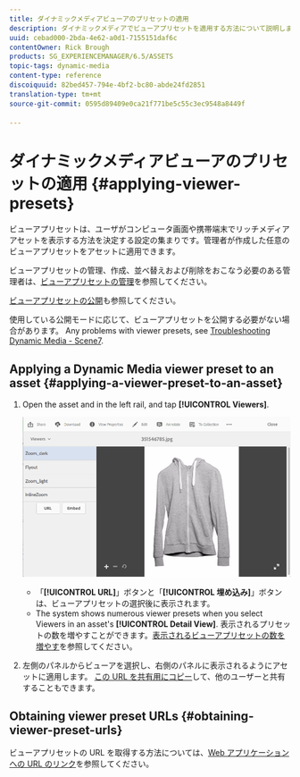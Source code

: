 ```yaml
---
title: ダイナミックメディアビューアのプリセットの適用
description: ダイナミックメディアでビューアプリセットを適用する方法について説明します。
uuid: cebad000-2bda-4e62-a0d1-7155151daf6c
contentOwner: Rick Brough
products: SG_EXPERIENCEMANAGER/6.5/ASSETS
topic-tags: dynamic-media
content-type: reference
discoiquuid: 82bed457-794e-4bf2-bc80-abde24fd2851
translation-type: tm+mt
source-git-commit: 0595d89409e0ca21f771be5c55c3ec9548a8449f

---
```



# ダイナミックメディアビューアのプリセットの適用 {#applying-viewer-presets}

ビューアプリセットは、ユーザがコンピュータ画面や携帯端末でリッチメディアアセットを表示する方法を決定する設定の集まりです。管理者が作成した任意のビューアプリセットをアセットに適用できます。

ビューアプリセットの管理、作成、並べ替えおよび削除をおこなう必要のある管理者は、[ビューアプリセットの管理](managing-viewer-presets.md)を参照してください。

[ビューアプリセットの公開](managing-viewer-presets.md#publishing-viewer-presets)も参照してください。

使用している公開モードに応じて、ビューアプリセットを公開する必要がない場合があります。
Any problems with viewer presets, see [Troubleshooting Dynamic Media - Scene7](troubleshoot-dms7.md#viewers).

## Applying a Dynamic Media viewer preset to an asset {#applying-a-viewer-preset-to-an-asset}

1. Open the asset and in the left rail, and tap **[!UICONTROL Viewers]**.

   ![chlimage_1-104](assets/chlimage_1-104.png)

   * 「**[!UICONTROL URL]**」ボタンと「**[!UICONTROL 埋め込み]**」ボタンは、ビューアプリセットの選択後に表示されます。
   * The system shows numerous viewer presets when you select Viewers in an asset&#39;s **[!UICONTROL Detail View]**. 表示されるプリセットの数を増やすことができます。[表示されるビューアプリセットの数を増やす](managing-viewer-presets.md)を参照してください。

1. 左側のパネルからビューアを選択し、右側のパネルに表示されるようにアセットに適用します。 [この URL を共有用にコピー](linking-urls-to-yourwebapplication.md)して、他のユーザーと共有することもできます。

## Obtaining viewer preset URLs {#obtaining-viewer-preset-urls}

ビューアプリセットの URL を取得する方法については、[Web アプリケーションへの URL のリンク](linking-urls-to-yourwebapplication.md)を参照してください。

